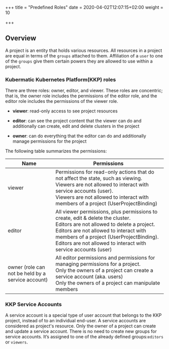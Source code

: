 +++
title = "Predefined Roles"
date = 2020-04-02T12:07:15+02:00
weight = 10

+++

## Overview

A project is an entity that holds various resources.  All resources in a project are equal in terms of the `groups` attached
to them. Affiliation of a `user` to one of the `groups` give them certain powers they are allowed to use within a project.

### Kubermatic Kubernetes Platform(KKP) roles

There are three roles: owner, editor, and viewer. These roles are concentric; that is, the owner role includes the permissions
of the editor role, and the editor role includes the permissions of the viewer role.

  - **viewer**: read-only access to see project resources

  - **editor**: can see the project content that the viewer can do and additionally can create, edit and delete clusters in the project

  - **owner**: can do everything that the editor can do and additionally manage permissions for the project

The following table summarizes the permissions:

| Name                                              | Permissions                                                                                                                                                                                                                                                                            |
|---------------------------------------------------|----------------------------------------------------------------------------------------------------------------------------------------------------------------------------------------------------------------------------------------------------------------------------------------|
| viewer                                            | Permissions for read-only actions that do not affect the state, such as viewing.<br>Viewers are not allowed to interact with service accounts (user).<br>Viewers are not allowed to interact with members of a project (UserProjectBinding)                                            |
| editor                                            | All viewer permissions, plus permissions to create, edit & delete the cluster.<br>Editors are not allowed to delete a project. Editors are not allowed to interact with members of a project (UserProjectBinding).<br>Editors are not allowed to interact with service accounts (user) |
| owner (role can not be held by a service account) | All editor permissions and permissions for managing permissions for a project.<br>Only the owners of a project can create a service account (aka. users)<br>Only the owners of a project can manipulate members                                                                        |

### KKP Service Accounts

A service account is a special type of user account that belongs to the KKP project, instead of to an individual
end-user. A service accounts are considered as project's resource. Only the owner of a project can create and update a
service account. There is no need to create new groups for service accounts. It’s assigned to one of the already defined
groups:`editors` or `viewers`.
